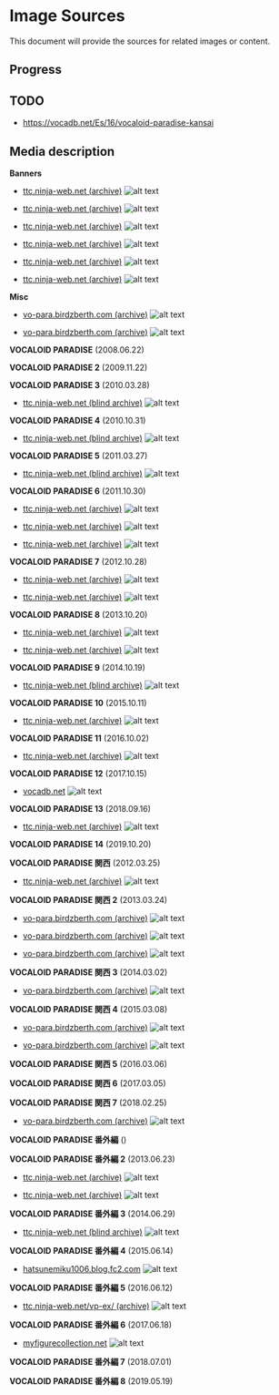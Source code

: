 # Image Sources

This document will provide the sources for related images or content.

## Progress

## TODO

- https://vocadb.net/Es/16/vocaloid-paradise-kansai

## Media description

**Banners**

- [ttc.ninja-web.net (archive)](https://web.archive.org/web/20111006041646/http://ttc.ninja-web.net/vo-para/index.html)
  ![alt text](banner1_20111006041646_vp-bn01.jpg)

- [ttc.ninja-web.net (archive)](https://web.archive.org/web/20111006041646/http://ttc.ninja-web.net/vo-para/index.html)
  ![alt text](banner2_20080626131159_banner.jpg)

- [ttc.ninja-web.net (archive)](https://web.archive.org/web/20080626131159/http://ttc.ninja-web.net/vo-para/index.html)
  ![alt text](banner3_20100114165308_vp-bn03.jpg)

- [ttc.ninja-web.net (archive)](https://web.archive.org/web/20100114165308/http://ttc.ninja-web.net/vo-para/index.html)
  ![alt text](banner4_20111006041646_vp-bn04.jpg)

- [ttc.ninja-web.net (archive)](https://web.archive.org/web/20111006041646/http://ttc.ninja-web.net/vo-para/index.html)
  ![alt text](banner5_20111006041646_vp-bn05.jpg)

- [ttc.ninja-web.net (archive)](https://web.archive.org/web/20130423043601/http://ttc.ninja-web.net/vo-para/index.html)
  ![alt text](banner6_20130423043601_banner.jpg)

**Misc**

- [vo-para.birdzberth.com (archive)](https://web.archive.org/web/20130119113708/http://vo-para.birdzberth.com/)
  ![alt text](kansai_20130119113708_vpk_mainimg.png)

- [vo-para.birdzberth.com (archive)](https://web.archive.org/web/20140704025155/http://vo-para.birdzberth.com/)
  ![alt text](kansai_20140704025155_mainimg_vpk.jpg)

**VOCALOID PARADISE** (2008.06.22)

**VOCALOID PARADISE 2** (2009.11.22)

**VOCALOID PARADISE 3** (2010.03.28)

- [ttc.ninja-web.net (blind archive)](https://web.archive.org/web/20120918044032/http://ttc.ninja-web.net/vo-para/vo-para03_hyoushi.jpg)
  ![alt text](3_20120918044032_vo-para03_hyoushi.jpg)

**VOCALOID PARADISE 4** (2010.10.31)

- [ttc.ninja-web.net (blind archive)](https://web.archive.org/web/20140903032737/http://ttc.ninja-web.net/vo-para/vo-para04b.jpg)
  ![alt text](4_20140903032737_vo-para04b.jpg)

**VOCALOID PARADISE 5** (2011.03.27)

- [ttc.ninja-web.net (blind archive)](https://web.archive.org/web/20120918044130/http://ttc.ninja-web.net/vo-para/vo-para05.jpg)
  ![alt text](5_20120918044130_vo-para05.jpg)

**VOCALOID PARADISE 6** (2011.10.30)

- [ttc.ninja-web.net (archive)](https://web.archive.org/web/20111006041646/http://ttc.ninja-web.net/vo-para/index.html)
  ![alt text](6_20111006041646_vo-para06.jpg)

- [ttc.ninja-web.net (archive)](https://web.archive.org/web/20111006041646/http://ttc.ninja-web.net/vo-para/index.html)
  ![alt text](6_20111006041646_banner.jpg)

- [ttc.ninja-web.net (archive)](https://web.archive.org/web/20111006041646/http://ttc.ninja-web.net/vo-para/index.html)
  ![alt text](6_20111006041646_banner.gif)

**VOCALOID PARADISE 7** (2012.10.28)

- [ttc.ninja-web.net (archive)](https://web.archive.org/web/20120309003013/http://ttc.ninja-web.net/vo-para/index.html)
  ![alt text](7_20120309003013_banner.png)

- [ttc.ninja-web.net (archive)](https://web.archive.org/web/20120309003013/http://ttc.ninja-web.net/vo-para/index.html)
  ![alt text](7_20120309003013_vo-para07.jpg)

**VOCALOID PARADISE 8** (2013.10.20)

- [ttc.ninja-web.net (archive)](https://web.archive.org/web/20130423043601/http://ttc.ninja-web.net/vo-para/index.html)
  ![alt text](8_20130423043601_vo-para08.jpg)

- [ttc.ninja-web.net (archive)](https://web.archive.org/web/20130423043601/http://ttc.ninja-web.net/vo-para/index.html)
  ![alt text](8_20130423043601_bn.jpg)

**VOCALOID PARADISE 9** (2014.10.19)

- [ttc.ninja-web.net (blind archive)](https://web.archive.org/web/20140716151640/http://ttc.ninja-web.net/vo-para/vo-para09_luka-para.jpg)
  ![alt text](9_20140716151640_vo-para09_luka-para.jpg)

**VOCALOID PARADISE 10** (2015.10.11)

- [ttc.ninja-web.net (archive)](https://web.archive.org/web/20150918005308/http://ttc.ninja-web.net/vo-para/index.html)
  ![alt text](10_20150918005308_vo-para10.jpg)

**VOCALOID PARADISE 11** (2016.10.02)

- [ttc.ninja-web.net (archive)](https://web.archive.org/web/20160219102424/http://ttc.ninja-web.net/vo-para/index.html)
  ![alt text](11_20160219102424_vo-para11.jpg)

**VOCALOID PARADISE 12** (2017.10.15)

- [vocadb.net](https://vocadb.net/E/1355/vocaloid-paradise-12)
  ![alt text](./12_1355.jpg)

**VOCALOID PARADISE 13** (2018.09.16)

- [ttc.ninja-web.net (archive)](https://web.archive.org/web/20211203064330/http://ttc.ninja-web.net/vo-para/index.html)
  ![alt text](13_20211203064330_vo-para13.jpg)

**VOCALOID PARADISE 14** (2019.10.20)

**VOCALOID PARADISE 関西** (2012.03.25)

- [ttc.ninja-web.net (archive)](https://web.archive.org/web/20120704095522/http://ttc.ninja-web.net/vo-para/index.html)
  ![alt text](kansai_20120704095522_VPK_banner.jpg)

**VOCALOID PARADISE 関西 2** (2013.03.24)

- [vo-para.birdzberth.com (archive)](https://web.archive.org/web/20120320070201/http://vo-para.birdzberth.com/)
  ![alt text](kansai2_20120320070201_vpk2_omote_b5print.jpg)

- [vo-para.birdzberth.com (archive)](https://web.archive.org/web/20130730104810/http://vo-para.birdzberth.com/index/img/vpk2.png)
  ![alt text](kansai2_20130730104810_vpk2.png)

- [vo-para.birdzberth.com (archive)](https://web.archive.org/web/20130420184017/http://vo-para.birdzberth.com/)
  ![alt text](kansai2_20130420184017_vpk02_thx.png)

**VOCALOID PARADISE 関西 3** (2014.03.02)

- [vo-para.birdzberth.com (archive)](https://web.archive.org/web/20140725003539*/http://vo-para.birdzberth.com/index/img/vpk3.png)
  ![alt text](kansai3_20140419195047_vpk3.png)

**VOCALOID PARADISE 関西 4** (2015.03.08)

- [vo-para.birdzberth.com (archive)](https://web.archive.org/web/20150330164633/http://vo-para.birdzberth.com/image/vpk4_catalog.jpg)
![alt text](kansai4_20150330164633_vpk4_catalog.jpg)

- [vo-para.birdzberth.com (archive)](https://web.archive.org/web/20150703140840/http://vo-para.birdzberth.com/index/img/vpk4.png)
![alt text](kansai4_20150703140840_vpk4.png)

**VOCALOID PARADISE 関西 5** (2016.03.06)

**VOCALOID PARADISE 関西 6** (2017.03.05)

**VOCALOID PARADISE 関西 7** (2018.02.25)

- [vo-para.birdzberth.com (archive)](https://web.archive.org/web/20171019042409/http://vo-para.birdzberth.com/)
  ![alt text](kansai7_20171019042409_top_image2.png)

**VOCALOID PARADISE 番外編** ()

**VOCALOID PARADISE 番外編 2** (2013.06.23)

- [ttc.ninja-web.net (archive)](https://web.archive.org/web/20130220172703/http://ttc.ninja-web.net/vo-para/index.html)
  ![alt text](extra2_20130220172703_vo-para_ex02.jpg)

- [ttc.ninja-web.net (archive)](https://web.archive.org/web/20130220172703/http://ttc.ninja-web.net/vo-para/index.html)
  ![alt text](extra2_20130220172703_banner.gif)

**VOCALOID PARADISE 番外編 3** (2014.06.29)

- [ttc.ninja-web.net (blind archive)](https://web.archive.org/web/20140716151010/http://ttc.ninja-web.net/vo-para/vo-para_ex03.jpg)
  ![alt text](extra3_20140716151010_vo-para_ex03.jpg)

**VOCALOID PARADISE 番外編 4** (2015.06.14)

- [hatsunemiku1006.blog.fc2.com](https://hatsunemiku1006.blog.fc2.com/blog-entry-984.html)
  ![alt text](extra4_20150308104028967.jpg)

**VOCALOID PARADISE 番外編 5** (2016.06.12)

- [ttc.ninja-web.net/vp-ex/ (archive)](https://web.archive.org/web/20151230230959/http://ttc.ninja-web.net/vp-ex/)
  ![alt text](extra5_20151230230959_vpex05.jpg)

**VOCALOID PARADISE 番外編 6** (2017.06.18)

- [myfigurecollection.net](https://myfigurecollection.net/entry/336564)
  ![alt text](extra6_336564-75095.jpg)

**VOCALOID PARADISE 番外編 7** (2018.07.01)

**VOCALOID PARADISE 番外編 8** (2019.05.19)
